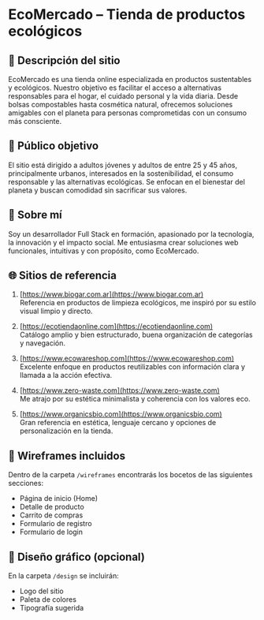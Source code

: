 # EcoMercado – Tienda de productos ecológicos

## 🌱 Descripción del sitio

EcoMercado es una tienda online especializada en productos sustentables y ecológicos. Nuestro objetivo es facilitar el acceso a alternativas responsables para el hogar, el cuidado personal y la vida diaria. Desde bolsas compostables hasta cosmética natural, ofrecemos soluciones amigables con el planeta para personas comprometidas con un consumo más consciente.

## 🎯 Público objetivo

El sitio está dirigido a adultos jóvenes y adultos de entre 25 y 45 años, principalmente urbanos, interesados en la sostenibilidad, el consumo responsable y las alternativas ecológicas. Se enfocan en el bienestar del planeta y buscan comodidad sin sacrificar sus valores.

## 👤 Sobre mí

Soy un desarrollador Full Stack en formación, apasionado por la tecnología, la innovación y el impacto social. Me entusiasma crear soluciones web funcionales, intuitivas y con propósito, como EcoMercado.

## 🌐 Sitios de referencia

1. [https://www.biogar.com.ar](https://www.biogar.com.ar)  
   Referencia en productos de limpieza ecológicos, me inspiró por su estilo visual limpio y directo.

2. [https://ecotiendaonline.com](https://ecotiendaonline.com)  
   Catálogo amplio y bien estructurado, buena organización de categorías y navegación.

3. [https://www.ecowareshop.com](https://www.ecowareshop.com)  
   Excelente enfoque en productos reutilizables con información clara y llamada a la acción efectiva.

4. [https://www.zero-waste.com](https://www.zero-waste.com)  
   Me atrajo por su estética minimalista y coherencia con los valores eco.

5. [https://www.organicsbio.com](https://www.organicsbio.com)  
   Gran referencia en estética, lenguaje cercano y opciones de personalización en la tienda.

## 🧩 Wireframes incluidos

Dentro de la carpeta `/wireframes` encontrarás los bocetos de las siguientes secciones:

- Página de inicio (Home)
- Detalle de producto
- Carrito de compras
- Formulario de registro
- Formulario de login

## 🎨 Diseño gráfico (opcional)

En la carpeta `/design` se incluirán:

- Logo del sitio
- Paleta de colores
- Tipografía sugerida